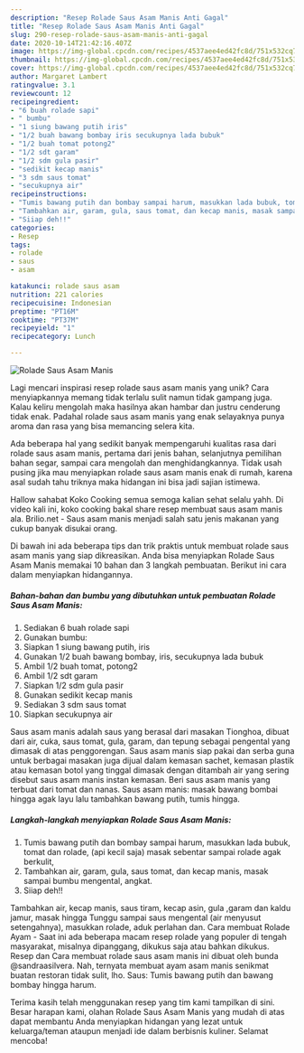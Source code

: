 ```yaml
---
description: "Resep Rolade Saus Asam Manis Anti Gagal"
title: "Resep Rolade Saus Asam Manis Anti Gagal"
slug: 290-resep-rolade-saus-asam-manis-anti-gagal
date: 2020-10-14T21:42:16.407Z
image: https://img-global.cpcdn.com/recipes/4537aee4ed42fc8d/751x532cq70/rolade-saus-asam-manis-foto-resep-utama.jpg
thumbnail: https://img-global.cpcdn.com/recipes/4537aee4ed42fc8d/751x532cq70/rolade-saus-asam-manis-foto-resep-utama.jpg
cover: https://img-global.cpcdn.com/recipes/4537aee4ed42fc8d/751x532cq70/rolade-saus-asam-manis-foto-resep-utama.jpg
author: Margaret Lambert
ratingvalue: 3.1
reviewcount: 12
recipeingredient:
- "6 buah rolade sapi"
- " bumbu"
- "1 siung bawang putih iris"
- "1/2 buah bawang bombay iris secukupnya lada bubuk"
- "1/2 buah tomat potong2"
- "1/2 sdt garam"
- "1/2 sdm gula pasir"
- "sedikit kecap manis"
- "3 sdm saus tomat"
- "secukupnya air"
recipeinstructions:
- "Tumis bawang putih dan bombay sampai harum, masukkan lada bubuk, tomat dan rolade, (api kecil saja) masak sebentar sampai rolade agak berkulit,"
- "Tambahkan air, garam, gula, saus tomat, dan kecap manis, masak sampai bumbu mengental, angkat."
- "Siiap deh!!"
categories:
- Resep
tags:
- rolade
- saus
- asam

katakunci: rolade saus asam 
nutrition: 221 calories
recipecuisine: Indonesian
preptime: "PT16M"
cooktime: "PT37M"
recipeyield: "1"
recipecategory: Lunch

---
```



![Rolade Saus Asam Manis](https://img-global.cpcdn.com/recipes/4537aee4ed42fc8d/751x532cq70/rolade-saus-asam-manis-foto-resep-utama.jpg)

Lagi mencari inspirasi resep rolade saus asam manis yang unik? Cara menyiapkannya memang tidak terlalu sulit namun tidak gampang juga. Kalau keliru mengolah maka hasilnya akan hambar dan justru cenderung tidak enak. Padahal rolade saus asam manis yang enak selayaknya punya aroma dan rasa yang bisa memancing selera kita.

Ada beberapa hal yang sedikit banyak mempengaruhi kualitas rasa dari rolade saus asam manis, pertama dari jenis bahan, selanjutnya pemilihan bahan segar, sampai cara mengolah dan menghidangkannya. Tidak usah pusing jika mau menyiapkan rolade saus asam manis enak di rumah, karena asal sudah tahu triknya maka hidangan ini bisa jadi sajian istimewa.

Hallow sahabat Koko Cooking semua semoga kalian sehat selalu yahh. Di video kali ini, koko cooking bakal share resep membuat saus asam manis ala. Brilio.net - Saus asam manis menjadi salah satu jenis makanan yang cukup banyak disukai orang.


Di bawah ini ada beberapa tips dan trik praktis untuk membuat rolade saus asam manis yang siap dikreasikan. Anda bisa menyiapkan Rolade Saus Asam Manis memakai 10 bahan dan 3 langkah pembuatan. Berikut ini cara dalam menyiapkan hidangannya.

<!--inarticleads1-->

##### Bahan-bahan dan bumbu yang dibutuhkan untuk pembuatan Rolade Saus Asam Manis:

1. Sediakan 6 buah rolade sapi
1. Gunakan  bumbu:
1. Siapkan 1 siung bawang putih, iris
1. Gunakan 1/2 buah bawang bombay, iris, secukupnya lada bubuk
1. Ambil 1/2 buah tomat, potong2
1. Ambil 1/2 sdt garam
1. Siapkan 1/2 sdm gula pasir
1. Gunakan sedikit kecap manis
1. Sediakan 3 sdm saus tomat
1. Siapkan secukupnya air


Saus asam manis adalah saus yang berasal dari masakan Tionghoa, dibuat dari air, cuka, saus tomat, gula, garam, dan tepung sebagai pengental yang dimasak di atas penggorengan. Saus asam manis siap pakai dan serba guna untuk berbagai masakan juga dijual dalam kemasan sachet, kemasan plastik atau kemasan botol yang tinggal dimasak dengan ditambah air yang sering disebut saus asam manis instan kemasan. Beri saus asam manis yang terbuat dari tomat dan nanas. Saus asam manis: masak bawang bombai hingga agak layu lalu tambahkan bawang putih, tumis hingga. 

<!--inarticleads2-->

##### Langkah-langkah menyiapkan Rolade Saus Asam Manis:

1. Tumis bawang putih dan bombay sampai harum, masukkan lada bubuk, tomat dan rolade, (api kecil saja) masak sebentar sampai rolade agak berkulit,
1. Tambahkan air, garam, gula, saus tomat, dan kecap manis, masak sampai bumbu mengental, angkat.
1. Siiap deh!!


Tambahkan air, kecap manis, saus tiram, kecap asin, gula ,garam dan kaldu jamur, masak hingga Tunggu sampai saus mengental (air menyusut setengahnya), masukkan rolade, aduk perlahan dan. Cara membuat Rolade Ayam - Saat ini ada beberapa macam resep rolade yang populer di tengah masyarakat, misalnya dipanggang, dikukus saja atau bahkan dikukus. Resep dan Cara membuat rolade saus asam manis ini dibuat oleh bunda @sandraasilvera. Nah, ternyata membuat ayam asam manis senikmat buatan restoran tidak sulit, lho. Saus: Tumis bawang putih dan bawang bombay hingga harum. 

Terima kasih telah menggunakan resep yang tim kami tampilkan di sini. Besar harapan kami, olahan Rolade Saus Asam Manis yang mudah di atas dapat membantu Anda menyiapkan hidangan yang lezat untuk keluarga/teman ataupun menjadi ide dalam berbisnis kuliner. Selamat mencoba!
